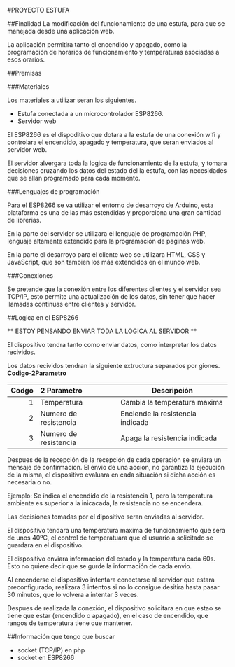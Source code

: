 #PROYECTO ESTUFA

##Finalidad
La modificación del funcionamiento de una estufa, para que se manejada desde una aplicación web.

La aplicación permitira tanto el encendido y apagado, como la programación de horarios de funcionamiento y temperaturas asociadas a esos orarios.

##Premisas

###Materiales

Los materiales a utilizar seran los siguientes.
- Estufa conectada a un microcontrolador ESP8266.
- Servidor web

El ESP8266 es el dispoditivo que dotara a la estufa de una conexión wifi y controlara el encendido, apagado y temperatura, que seran enviados al servidor web.

El servidor alvergara toda la logica de funcionamiento de la estufa, y tomara decisiones cruzando los datos del estado del la estufa, con las necesidades que se allan programado para cada momento.

###Lenguajes de programación

Para el ESP8266 se va utilizar el entorno de desarroyo de Arduino, esta plataforma es una de las más estendidas y proporciona una gran cantidad de librerias.

En la parte del servidor se utilizara el lenguaje de programación PHP, lenguaje altamente extendido para la programación de paginas web.

En la parte el desarroyo para el cliente web se utilizara HTML, CSS y JavaScript, que son tambien los más extendidos en el mundo web.


###Conexiones

Se pretende que la conexión entre los diferentes clientes y el servidor sea TCP/IP, esto permite una actualización de los datos, sin tener que hacer llamadas continuas entre clientes y servidor.

##Logica en el ESP8266

** ESTOY PENSANDO ENVIAR TODA LA LOGICA AL SERVIDOR **

El dispositivo tendra tanto como enviar datos, como interpretar los datos recividos.

Los datos recividos tendran la siguiente extructura separados por giones.
**Codigo-2Parametro**

|  Codgo | 2 Parametro | Descripción |
|--------:|:--------|--------|
|        1|Temperatura        		| Cambia la temperatura maxima |
|        2|Numero de resistencia	| Enciende la resistencia indicada |
|        3|Numero de resistencia    | Apaga la resistencia indicada |

Despues de la recepción de la recepción de cada operación se enviara un mensaje de confirmacion.
El envio de una accion, no garantiza la ejecución de la misma, el dispositivo evaluara en cada situación si dicha acción es necesaria o no.

Ejemplo:
Se indica el encendido de la resistencia 1, pero la temperatura ambiente es superior a la inicacada, la resistencia no se encendera.

Las decisiones tomadas por el dipositivo seran enviadas al servidor.

El dispositivo tendara una temperatura maxima de funcionamiento que sera de unos 40ºC, el control de temperatuara que el usuario a solicitado se guardara en el dispositivo.

El dispositivo enviara información del estado y la temperatura cada 60s. Esto no quiere decir que se gurde la información de cada envio.

Al encenderse el dispositivo intentara conectarse al servidor que estara preconfigurado, realizara 3 intentos si no lo consigue desitira hasta pasar 30 minutos, que lo volvera a intentar 3 veces.

Despues de realizada la conexión, el dispositivo solicitara en que estao se tiene que estar (encendido o apagado), en el caso de encendido, que rangos de temperatura tiene que mantener.


##Información que tengo que buscar

- socket (TCP/IP) en php
- socket en ESP8266
